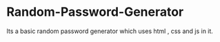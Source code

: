 # Random-Password-Generator
Its a basic random password generator which uses html , css and js in it.

